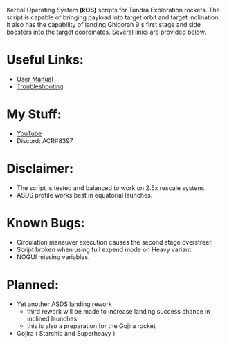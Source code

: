 Kerbal Operating System **(kOS)** scripts for Tundra Exploration rockets. 
The script is capable of bringing payload into target orbit and target inclination. 
It also has the capability of landing Ghidorah 9's first stage and side boosters into the target coordinates.
Several links are provided below.
 
# Useful Links:

- [User Manual](https://acr8133.github.io/TUNDRA-Launch-Script/manual)
- [Troubleshooting](https://acr8133.github.io/TUNDRA-Launch-Script/troubleshoot)

# My Stuff:

- [YouTube](https://www.youtube.com/channel/UCk_DBA5HwP1-caYMyhU4a5A)
- Discord: ACR#8397

# Disclaimer:
- The script is tested and balanced to work on 2.5x rescale system.
- ASDS profile works best in equatorial launches.

# Known Bugs:
- Circulation maneuver execution causes the second stage overstreer.
- Script broken when using full expend mode on Heavy variant.
- NOGUI missing variables.

# Planned:
- Yet another ASDS landing rework
	- third rework will be made to increase landing success chance in inclined launches
	- this is also a preparation for the Gojira rocket
- Gojira ( Starship and Superheavy )
